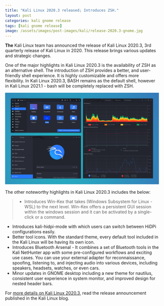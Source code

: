 ```yaml
---
title: "Kali Linux 2020.3 released; Introduces ZSH."
layout: post
categories: kali gnome release
tags: [kali gnome release]
image: /assets/images/post-images/kali/release-2020.3-gnome.jpg
---
```


**The** Kali Linux team has announced the release of Kali Linux 2020.3, 3rd quarterly release of Kali Linux in 2020. This release brings various updates and strategic changes.

One of the major highlights in Kali Linux 2020.3 is the availability of ZSH as an alternative shell. The introduction of ZSH provides a better, and user-friendly shell experience. It is highly customizable and offers more flexibility. In Kali Linux 2020.3, BASH remains as the default shell, however in Kali Linux 2021.1 - bash will be completely replaced with ZSH.

![Kali Linux 2020.3 preview](/assets/images/post-images/kali/release-2020.3-gnome.jpg)

The other noteworthy highlights in Kali Linux 2020.3 includes the below:
> - Introduces Win-Kex that takes (Windows Subsystem for Linux - WSL) to the next level. Win-Kex offers a persistent GUI session within the windows session and it can be activated by a single-click or a command.
- Introduces kali-hidpi-mode with which users can switch between HiDPi configurations easily.
- Better tool icons. With the standard theme, every default tool included in the Kali Linux will be having its own icon.
- Introduces Bluetooth Arsenal - It combines a set of Bluetooth tools in the Kali NetHunter app with some pre-configured workflows and exciting use cases. You can use your external adapter for reconnaissance, spoofing, listening to, and injecting audio into various devices, including speakers, headsets, watches, or even cars.
- Minor updates in GNOME desktop including a new theme for nautilus, consistent user experience in system monitor, and improved design for nested header bars.

For [more details on Kali Linux 2020.3](https://www.kali.org/news/kali-2020-3-release/), read the release announcement published in the Kali Linux blog.